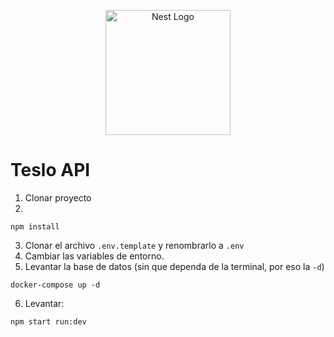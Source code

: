 <p align="center">
  <a href="http://nestjs.com/" target="blank"><img src="https://nestjs.com/img/logo-small.svg" width="200" alt="Nest Logo" /></a>
</p>

# Teslo API

1. Clonar proyecto
2.

```
npm install
```

3. Clonar el archivo `.env.template` y renombrarlo a `.env`
4. Cambiar las variables de entorno.
5. Levantar la base de datos (sin que dependa de la terminal, por eso la `-d`)

```
docker-compose up -d
```

6. Levantar:

```
npm start run:dev
```
